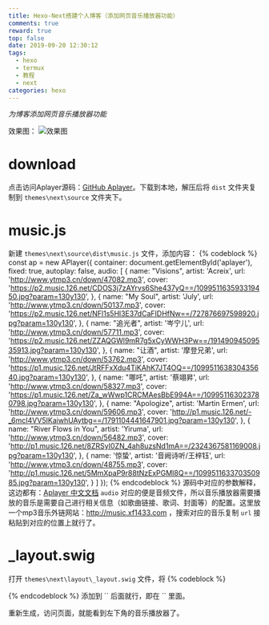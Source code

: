 ```yaml
---
title: Hexo-Next搭建个人博客（添加网页音乐播放器功能）
comments: true
reward: true
top: false
date: 2019-09-20 12:30:12
tags:
  - hexo
  - termux
  - 教程
  - next
categories: hexo
---
```

*为博客添加网页音乐播放器功能*
<!-- more -->
效果图：
![效果图](https://res.cloudinary.com/q2438175594/image/upload/v1568954382/Hexo-Next%E6%90%AD%E5%BB%BA%E4%B8%AA%E4%BA%BA%E5%8D%9A%E5%AE%A2%EF%BC%88%E6%B7%BB%E5%8A%A0%E7%BD%91%E9%A1%B5%E9%9F%B3%E4%B9%90%E6%92%AD%E6%94%BE%E5%99%A8%E5%8A%9F%E8%83%BD%EF%BC%89/music.png)
# download #

点击访问Aplayer源码：[GitHub Aplayer](https://github.com/MoePlayer/APlayer)。下载到本地，解压后将 
`dist` 
文件夹复制到 
`themes\next\source` 
文件夹下。

# music.js #
新建 
`themes\next\source\dist\music.js` 
文件，添加内容：
{% codeblock %}
const ap = new APlayer({
    container: document.getElementById('aplayer'),
    fixed: true,
    autoplay: false,
    audio: [
        {
        name: "Visions",
        artist: 'Acreix',
        url: 'http://www.ytmp3.cn/down/47082.mp3',
        cover: 'https://p2.music.126.net/CDOS3j7zAYrvs6She437yQ==/109951163593319450.jpg?param=130y130',
      },
          {
        name: "My Soul",
        artist: 'July',
        url: 'http://www.ytmp3.cn/down/50137.mp3',
        cover: 'https://p2.music.126.net/NFl1s5Hl3E37dCaFIDHfNw==/727876697598920.jpg?param=130y130',
      },
          {
        name: "追光者",
        artist: '岑宁儿',
	url: 'http://www.ytmp3.cn/down/57711.mp3',
	cover: 'https://p2.music.126.net/ZZAQGWl9mR7g5xCyWWH3Pw==/19149094509535913.jpg?param=130y130',
      },
	  {
	name: "让酒",
	artist: '摩登兄弟',
        url: 'http://www.ytmp3.cn/down/53762.mp3',
	cover: 'https://p1.music.126.net/JtRFFxXdu4TiKAhK7JT4OQ==/109951163830435640.jpg?param=130y130',
      },
	  {
	name: "哪吒",
	artist: '蔡翊昇',
	url: 'http://www.ytmp3.cn/down/58327.mp3',
        cover: 'https://p1.music.126.net/Za_wWwp1CRCMAesBbE994A==/109951163023780798.jpg?param=130y130',
      },
	  {
	name: "Apologize",
	artist: 'Martin Ermen',
	url: 'http://www.ytmp3.cn/down/59606.mp3',
	cover: 'http://p1.music.126.net/-_6mcI4VV5IKaiwhUAytbg==/1791104441647901.jpg?param=130y130',
      },
          {
	name: "River Flows in You",
	artist: 'Yiruma',
	url: 'http://www.ytmp3.cn/down/56482.mp3',
	cover: 'http://p1.music.126.net/8ZRSyI0ZN_4ah8uzsNd1mA==/2324367581169008.jpg?param=130y130',
      },
      {
        name: '惊蛰',
	artist: '音阙诗听/王梓钰',
	url: 'http://www.ytmp3.cn/down/48755.mp3',
	cover: 'http://p1.music.126.net/5MmXpaP9r88tNzExPGMI8Q==/109951163370350985.jpg?param=130y130',
      }
    ]
});
{% endcodeblock %}
源码中对应的参数解释，这边都有：[Aplayer 中文文档](https://aplayer.js.org/#/zh-Hans/)
`audio` 对应的便是音频文件，所以音乐播放器需要播放的音乐是需要自己进行相关信息（如歌曲链接、歌词、封面等）的配置。这里放一个mp3音乐外链网站：http://music.xf1433.com ，搜索对应的音乐复制 `url` 接粘贴到对应的位置上就行了。


# _layout.swig #

打开 
`themes\next\layout\_layout.swig` 
文件，将
{% codeblock %}
<link rel="stylesheet" href="/dist/APlayer.min.css">
<div id="aplayer"></div>
<script type="text/javascript" src="/dist/APlayer.min.js"></script>
<script type="text/javascript" src="/dist/music.js"></script>
{% endcodeblock %}
添加到 `<body itemscope ...>` 后面就行，即在 `<body></body>` 里面。

重新生成，访问页面，就能看到左下角的音乐播放器了。
